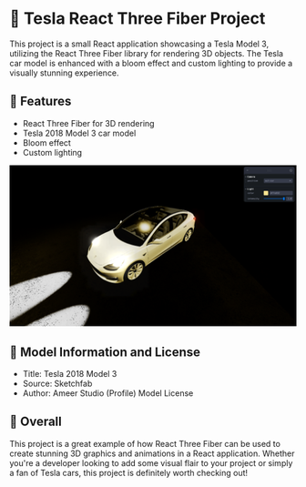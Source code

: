 # 🚗 Tesla React Three Fiber Project

This project is a small React application showcasing a Tesla Model 3, utilizing the React Three Fiber library for rendering 3D objects. The Tesla car model is enhanced with a bloom effect and custom lighting to provide a visually stunning experience.

## 🎨 Features
+ React Three Fiber for 3D rendering
+ Tesla 2018 Model 3 car model
+ Bloom effect
+ Custom lighting

![screenshot](/Screenshot.png)

## 📜 Model Information and License
+ Title: Tesla 2018 Model 3
+ Source: Sketchfab
+ Author: Ameer Studio (Profile)
Model License

## 🔗 Overall
This project is a great example of how React Three Fiber can be used to create stunning 3D graphics and animations in a React application. Whether you're a developer looking to add some visual flair to your project or simply a fan of Tesla cars, this project is definitely worth checking out!
